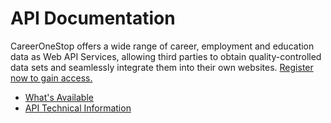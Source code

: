 # API Documentation

CareerOneStop offers a wide range of career, employment and education data as Web API Services, allowing third parties to obtain quality-controlled data sets and seamlessly integrate them into their own websites. <a href="https://www.careeronestop.org/Developers/WebAPI/registration.aspx "> Register now to gain access.</a> 

*   [What's Available](/whats-available.md)
*   [API Technical Information](/Api-at-a-glance.md)
